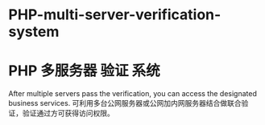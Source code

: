 # PHP-multi-server-verification-system
# PHP 多服务器 验证 系统
After multiple servers pass the verification, you can access the designated business services.
可利用多台公网服务器或公网加内网服务器结合做联合验证，验证通过方可获得访问权限。
